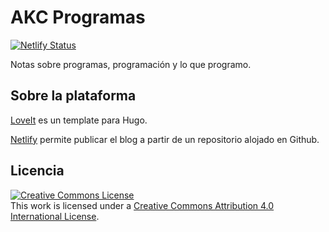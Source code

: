 # AKC Programas

[![Netlify Status](https://api.netlify.com/api/v1/badges/c8680dfb-8016-4301-b4a2-147866d093a2/deploy-status)](https://app.netlify.com/sites/akc-programas/deploys)

Notas sobre programas, programación y lo que programo.

## Sobre la plataforma

[LoveIt](https://hugoloveit.com/) es un template para Hugo.

[Netlify](https://www.netlify.com/) permite publicar el blog a partir de un repositorio alojado en Github.

## Licencia

<a rel="license" href="http://creativecommons.org/licenses/by/4.0/"><img alt="Creative Commons License" style="border-width:0" src="https://i.creativecommons.org/l/by/4.0/88x31.png" /></a><br />This work is licensed under a <a rel="license" href="http://creativecommons.org/licenses/by/4.0/">Creative Commons Attribution 4.0 International License</a>.
